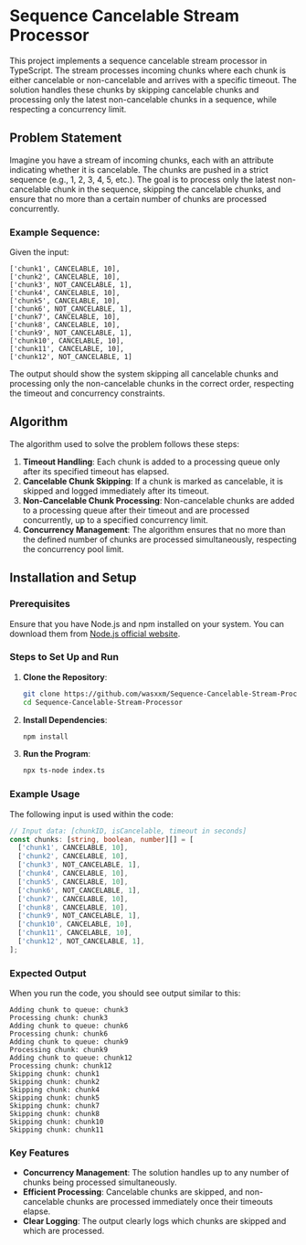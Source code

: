 # Sequence Cancelable Stream Processor

This project implements a sequence cancelable stream processor in TypeScript. The stream processes incoming chunks where each chunk is either cancelable or non-cancelable and arrives with a specific timeout. The solution handles these chunks by skipping cancelable chunks and processing only the latest non-cancelable chunks in a sequence, while respecting a concurrency limit.

## Problem Statement

Imagine you have a stream of incoming chunks, each with an attribute indicating whether it is cancelable. The chunks are pushed in a strict sequence (e.g., 1, 2, 3, 4, 5, etc.). The goal is to process only the latest non-cancelable chunk in the sequence, skipping the cancelable chunks, and ensure that no more than a certain number of chunks are processed concurrently.

### Example Sequence:

Given the input:
```
['chunk1', CANCELABLE, 10],
['chunk2', CANCELABLE, 10],
['chunk3', NOT_CANCELABLE, 1],
['chunk4', CANCELABLE, 10],
['chunk5', CANCELABLE, 10],
['chunk6', NOT_CANCELABLE, 1],
['chunk7', CANCELABLE, 10],
['chunk8', CANCELABLE, 10],
['chunk9', NOT_CANCELABLE, 1],
['chunk10', CANCELABLE, 10],
['chunk11', CANCELABLE, 10],
['chunk12', NOT_CANCELABLE, 1]
```

The output should show the system skipping all cancelable chunks and processing only the non-cancelable chunks in the correct order, respecting the timeout and concurrency constraints.

## Algorithm

The algorithm used to solve the problem follows these steps:

1. **Timeout Handling**: Each chunk is added to a processing queue only after its specified timeout has elapsed.
2. **Cancelable Chunk Skipping**: If a chunk is marked as cancelable, it is skipped and logged immediately after its timeout.
3. **Non-Cancelable Chunk Processing**: Non-cancelable chunks are added to a processing queue after their timeout and are processed concurrently, up to a specified concurrency limit.
4. **Concurrency Management**: The algorithm ensures that no more than the defined number of chunks are processed simultaneously, respecting the concurrency pool limit.

## Installation and Setup

### Prerequisites

Ensure that you have Node.js and npm installed on your system. You can download them from [Node.js official website](https://nodejs.org/).

### Steps to Set Up and Run

1. **Clone the Repository**:
    ```bash
    git clone https://github.com/wasxxm/Sequence-Cancelable-Stream-Processor.git
    cd Sequence-Cancelable-Stream-Processor
    ```

2. **Install Dependencies**:
    ```bash
    npm install
    ```

3. **Run the Program**:
    ```bash
    npx ts-node index.ts
    ```

### Example Usage

The following input is used within the code:

```typescript
// Input data: [chunkID, isCancelable, timeout in seconds]
const chunks: [string, boolean, number][] = [
  ['chunk1', CANCELABLE, 10],
  ['chunk2', CANCELABLE, 10],
  ['chunk3', NOT_CANCELABLE, 1],
  ['chunk4', CANCELABLE, 10],
  ['chunk5', CANCELABLE, 10],
  ['chunk6', NOT_CANCELABLE, 1],
  ['chunk7', CANCELABLE, 10],
  ['chunk8', CANCELABLE, 10],
  ['chunk9', NOT_CANCELABLE, 1],
  ['chunk10', CANCELABLE, 10],
  ['chunk11', CANCELABLE, 10],
  ['chunk12', NOT_CANCELABLE, 1],
];
```

### Expected Output

When you run the code, you should see output similar to this:

```plaintext
Adding chunk to queue: chunk3
Processing chunk: chunk3
Adding chunk to queue: chunk6
Processing chunk: chunk6
Adding chunk to queue: chunk9
Processing chunk: chunk9
Adding chunk to queue: chunk12
Processing chunk: chunk12
Skipping chunk: chunk1
Skipping chunk: chunk2
Skipping chunk: chunk4
Skipping chunk: chunk5
Skipping chunk: chunk7
Skipping chunk: chunk8
Skipping chunk: chunk10
Skipping chunk: chunk11
```

### Key Features

- **Concurrency Management**: The solution handles up to any number of chunks being processed simultaneously.
- **Efficient Processing**: Cancelable chunks are skipped, and non-cancelable chunks are processed immediately once their timeouts elapse.
- **Clear Logging**: The output clearly logs which chunks are skipped and which are processed.
